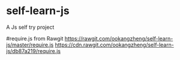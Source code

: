 # self-learn-js
A Js self try project

#require.js from Rawgit
https://rawgit.com/ookangzheng/self-learn-js/master/require.js
https://cdn.rawgit.com/ookangzheng/self-learn-js/db87a219/require.js
